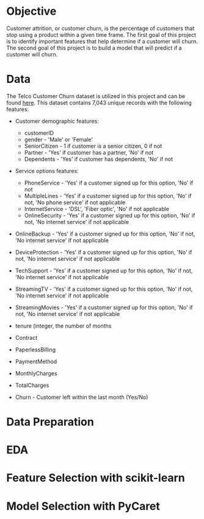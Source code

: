 # Objective
Customer attrition, or customer churn, is the percentage of customers that stop using a product within a given time frame. The first goal of this project is to identify important features that help determine if a customer will churn. The second goal of this project is to build a model that will predict if a customer will churn. 

# Data
The Telco Customer Churn dataset is utilized in this project and can be found [here](https://www.kaggle.com/blastchar/telco-customer-churn). This dataset contains 7,043 unique records with the following features:
* Customer demographic features:
  * customerID
  * gender - 'Male' or 'Female'
  * SeniorCitizen - 1 if customer is a senior citizen, 0 if not
  * Partner - 'Yes' if customer has a partner, 'No' if not
  * Dependents - 'Yes' if customer has dependents, 'No' if not
  
* Service options features:
  * PhoneService - 'Yes' if a customer signed up for this option, 'No' if not
  * MultipleLines - 'Yes' if a customer signed up for this option, 'No' if not, 'No phone service' if not applicable
  * InternetService - 'DSL', 'Fiber optic', 'No' if not applicable
  * OnlineSecurity - 'Yes' if a customer signed up for this option, 'No' if not, 'No internet service' if not applicable
 * OnlineBackup - 'Yes' if a customer signed up for this option, 'No' if not, 'No internet service' if not applicable
 * DeviceProtection - 'Yes' if a customer signed up for this option, 'No' if not, 'No internet service' if not applicable
 * TechSupport - 'Yes' if a customer signed up for this option, 'No' if not, 'No internet service' if not applicable
 * StreamingTV - 'Yes' if a customer signed up for this option, 'No' if not, 'No internet service' if not applicable
 * StreamingMovies - 'Yes' if a customer signed up for this option, 'No' if not, 'No internet service' if not applicable


* tenure (integer, the number of months
* Contract
* PaperlessBilling
* PaymentMethod
* MonthlyCharges
* TotalCharges
* Churn - Customer left within the last month (Yes/No)

# Data Preparation

# EDA

# Feature Selection with scikit-learn

# Model Selection with PyCaret
